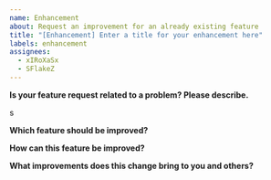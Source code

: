 ```yaml
---
name: Enhancement
about: Request an improvement for an already existing feature
title: "[Enhancement] Enter a title for your enhancement here"
labels: enhancement
assignees:
  - xIRoXaSx
  - SFlakeZ
---
```


<!---
  Note: Please create a new issue "Feature request" instead of this one if this feature does not already exist
--->

**Is your feature request related to a problem? Please describe.**
<!-- A clear and concise description of what the problem is. Ex.: "It'd be more convenient when [...]" -->s

**Which feature should be improved?**
<!-- Ex. "The feature for getting [...]" -->

**How can this feature be improved?**
<!-- A clear and concise description of how the feature can be enhanced. Ex.: "Set an alias for [...]" -->

**What improvements does this change bring to you and others?**
<!-- A clear and concise description why this would help you and others -->